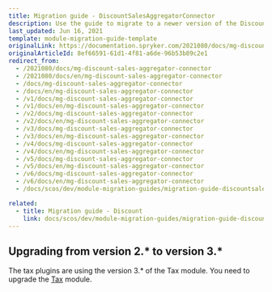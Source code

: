 ```yaml
---
title: Migration guide - DiscountSalesAggregatorConnector
description: Use the guide to migrate to a newer version of the DiscountSalesAggregatorConnector module.
last_updated: Jun 16, 2021
template: module-migration-guide-template
originalLink: https://documentation.spryker.com/2021080/docs/mg-discount-sales-aggregator-connector
originalArticleId: 8ef66591-61d1-4f81-a6de-96b53b89c2e1
redirect_from:
  - /2021080/docs/mg-discount-sales-aggregator-connector
  - /2021080/docs/en/mg-discount-sales-aggregator-connector
  - /docs/mg-discount-sales-aggregator-connector
  - /docs/en/mg-discount-sales-aggregator-connector
  - /v1/docs/mg-discount-sales-aggregator-connector
  - /v1/docs/en/mg-discount-sales-aggregator-connector
  - /v2/docs/mg-discount-sales-aggregator-connector
  - /v2/docs/en/mg-discount-sales-aggregator-connector
  - /v3/docs/mg-discount-sales-aggregator-connector
  - /v3/docs/en/mg-discount-sales-aggregator-connector
  - /v4/docs/mg-discount-sales-aggregator-connector
  - /v4/docs/en/mg-discount-sales-aggregator-connector
  - /v5/docs/mg-discount-sales-aggregator-connector
  - /v5/docs/en/mg-discount-sales-aggregator-connector
  - /v6/docs/mg-discount-sales-aggregator-connector
  - /v6/docs/en/mg-discount-sales-aggregator-connector
  - /docs/scos/dev/module-migration-guides/migration-guide-discountsalesaggregatorconnector.html

related:
  - title: Migration guide - Discount
    link: docs/scos/dev/module-migration-guides/migration-guide-discount.html
---
```


## Upgrading from version 2.* to version 3.*

The tax plugins are using the version 3.* of the Tax module. You need to upgrade the [Tax](/docs/scos/dev/module-migration-guides/migration-guide-tax.html) module.
